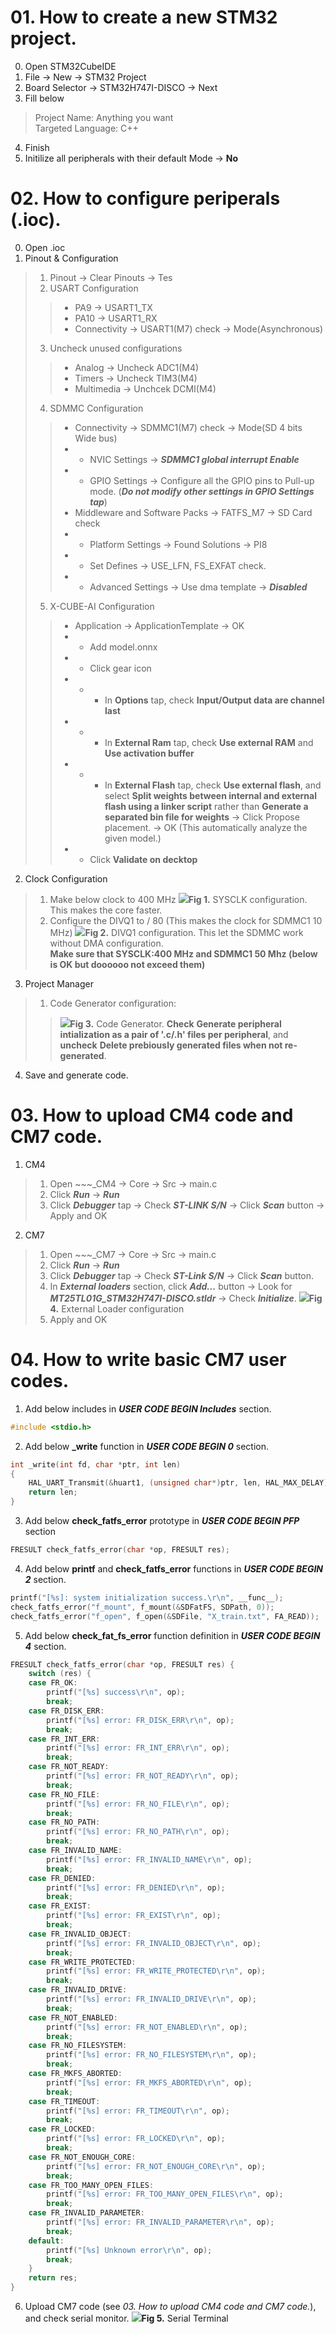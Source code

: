 # 01. How to create a new STM32 project.
0. Open STM32CubeIDE
1. File -> New -> STM32 Project
2. Board Selector -> STM32H747I-DISCO -> Next
3. Fill below
>   Project Name: Anything you want   
>   Targeted Language:  C++   
4. Finish
5. Initilize all peripherals with their default Mode -> **No**

# 02. How to configure periperals (.ioc).
0. Open .ioc
1. Pinout & Configuration
> 1. Pinout -> Clear Pinouts -> Tes   
> 2. USART Configuration
> > * PA9 -> USART1_TX   
> > * PA10 -> USART1_RX
> > * Connectivity -> USART1(M7) check -> Mode(Asynchronous)
> 3. Uncheck unused configurations
> > * Analog -> Uncheck ADC1(M4)
> > * Timers -> Uncheck TIM3(M4)
> > * Multimedia -> Unchcek DCMI(M4)
> 4. SDMMC Configuration
> > * Connectivity -> SDMMC1(M7) check -> Mode(SD 4 bits Wide bus)
> > * * NVIC Settings -> ***SDMMC1 global interrupt Enable*** 
> > * * GPIO Settings -> Configure all the GPIO pins to Pull-up mode. (***Do not modify other settings in GPIO Settings tap***)
> > * Middleware and Software Packs -> FATFS_M7 -> SD Card check
> > * * Platform Settings -> Found Solutions -> PI8
> > * * Set Defines -> USE_LFN, FS_EXFAT check.
> > * * Advanced Settings -> Use dma template -> ***Disabled***
> 5. X-CUBE-AI Configuration
> > * Application -> ApplicationTemplate -> OK
> > * * Add model.onnx
> > * * Click gear icon
> > * * * In **Options** tap, check **Input/Output data are channel last**
> > * * * In **External Ram** tap, check **Use external RAM** and **Use activation buffer** 
> > * * * In **External Flash** tap, check **Use external flash**, and select **Split weights between internal and external flash using a linker script** rather than **Generate a separated bin file for weights** -> Click Propose placement. -> OK (This automatically analyze the given model.)
> > * * Click **Validate on decktop**
2. Clock Configuration
> 1. Make below clock to 400 MHz
> <img src="./figures/SYSCLK_configuration.png">**Fig 1.** SYSCLK configuration. This makes the core faster.</img>
> 2. Configure the DIVQ1 to / 80 (This makes the clock for SDMMC1 10 MHz)
> <img src="./figures/DIVQ1_configuration.png">**Fig 2.** DIVQ1 configuration. This let the SDMMC work without DMA configuration.</img>   
> **Make sure that SYSCLK:400 MHz and SDMMC1 50 Mhz (below is OK but doooooo not exceed them)**
3. Project Manager
> 1. Code Generator configuration:
> > <img src="./figures/Code_Generator_configuration.png">**Fig 3.** Code Generator. **Check** **Generate peripheral intialization as a pair of '.c/.h' files per peripheral**, and **uncheck** **Delete prebiously generated files when not re-generated**.</img>
4. Save and generate code.

# 03. How to upload CM4 code and CM7 code.
1. CM4
> 1. Open ~~~_CM4 -> Core -> Src -> main.c
> 2. Click ***Run*** -> ***Run***
> 3. Click ***Debugger*** tap -> Check ***ST-LINK S/N*** -> Click ***Scan*** button -> Apply and OK
2. CM7
> 1. Open ~~~_CM7 -> Core -> Src -> main.c
> 2. Click ***Run*** -> ***Run***
> 3. Click ***Debugger*** tap -> Check ***ST-Link S/N*** -> Click ***Scan*** button.
> 4. In ***External loaders*** section, click ***Add...*** button -> Look for ***MT25TL01G_STM32H747I-DISCO.stldr*** -> Check ***Initialize***.
> <img src="./figures/External_Loader_configuration.png">**Fig 4.** External Loader configuration</img>
> 5. Apply and OK

# 04. How to write basic CM7 user codes.
1. Add below includes in ***USER CODE BEGIN Includes*** section.
```C
#include <stdio.h>
```
2. Add below **_write** function in ***USER CODE BEGIN 0*** section.
```C
int _write(int fd, char *ptr, int len)
{
	HAL_UART_Transmit(&huart1, (unsigned char*)ptr, len, HAL_MAX_DELAY);
	return len;
}
```
3. Add below **check_fatfs_error** prototype in ***USER CODE BEGIN PFP*** section
```C
FRESULT check_fatfs_error(char *op, FRESULT res);
```
4. Add below **printf** and **check_fatfs_error** functions in ***USER CODE BEGIN 2*** section.
```C
printf("[%s]: system initialization success.\r\n", __func__);
check_fatfs_error("f_mount", f_mount(&SDFatFS, SDPath, 0));
check_fatfs_error("f_open", f_open(&SDFile, "X_train.txt", FA_READ));
```

5. Add below **check_fat_fs_error** function definition in ***USER CODE BEGIN 4*** section.
```C
FRESULT check_fatfs_error(char *op, FRESULT res) {
	switch (res) {
	case FR_OK:
		printf("[%s] success\r\n", op);
		break;
	case FR_DISK_ERR:
		printf("[%s] error: FR_DISK_ERR\r\n", op);
		break;
	case FR_INT_ERR:
		printf("[%s] error: FR_INT_ERR\r\n", op);
		break;
	case FR_NOT_READY:
		printf("[%s] error: FR_NOT_READY\r\n", op);
		break;
	case FR_NO_FILE:
		printf("[%s] error: FR_NO_FILE\r\n", op);
		break;
	case FR_NO_PATH:
		printf("[%s] error: FR_NO_PATH\r\n", op);
		break;
	case FR_INVALID_NAME:
		printf("[%s] error: FR_INVALID_NAME\r\n", op);
		break;
	case FR_DENIED:
		printf("[%s] error: FR_DENIED\r\n", op);
		break;
	case FR_EXIST:
		printf("[%s] error: FR_EXIST\r\n", op);
		break;
	case FR_INVALID_OBJECT:
		printf("[%s] error: FR_INVALID_OBJECT\r\n", op);
		break;
	case FR_WRITE_PROTECTED:
		printf("[%s] error: FR_WRITE_PROTECTED\r\n", op);
		break;
	case FR_INVALID_DRIVE:
		printf("[%s] error: FR_INVALID_DRIVE\r\n", op);
		break;
	case FR_NOT_ENABLED:
		printf("[%s] error: FR_NOT_ENABLED\r\n", op);
		break;
	case FR_NO_FILESYSTEM:
		printf("[%s] error: FR_NO_FILESYSTEM\r\n", op);
		break;
	case FR_MKFS_ABORTED:
		printf("[%s] error: FR_MKFS_ABORTED\r\n", op);
		break;
	case FR_TIMEOUT:
		printf("[%s] error: FR_TIMEOUT\r\n", op);
		break;
	case FR_LOCKED:
		printf("[%s] error: FR_LOCKED\r\n", op);
		break;
	case FR_NOT_ENOUGH_CORE:
		printf("[%s] error: FR_NOT_ENOUGH_CORE\r\n", op);
		break;
	case FR_TOO_MANY_OPEN_FILES:
		printf("[%s] error: FR_TOO_MANY_OPEN_FILES\r\n", op);
		break;
	case FR_INVALID_PARAMETER:
		printf("[%s] error: FR_INVALID_PARAMETER\r\n", op);
		break;
	default:
		printf("[%s] Unknown error\r\n", op);
		break;
	}
	return res;
}
```
6. Upload CM7 code (see *03. How to upload CM4 code and CM7 code.*), and check serial monitor.
<img src="./figures/Serial_terminal_uSD_open_success.png">**Fig 5.** Serial Terminal</img>
